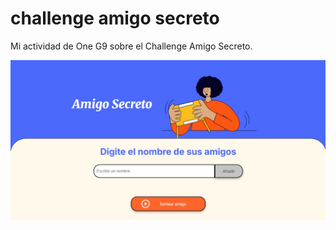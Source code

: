 # challenge amigo secreto

Mi actividad de One G9 sobre el Challenge Amigo Secreto.

![alt text](./assets/image.png)
